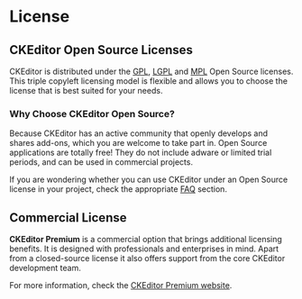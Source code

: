 # License

## CKEditor Open Source Licenses

CKEditor is distributed under the [GPL](http://www.gnu.org/licenses/gpl.html), [LGPL](http://www.gnu.org/licenses/lgpl.html) and [MPL](http://www.mozilla.org/MPL/1.1/) Open Source licenses. This triple copyleft licensing model is flexible and allows you to choose the license that is best suited for your needs.

### Why Choose CKEditor Open Source?

Because CKEditor has an active community that openly develops and shares add-ons, which you are welcome to take part in. Open Source applications are totally free! They do not include adware or limited trial periods, and can be used in commercial projects.

If you are wondering whether you can use CKEditor under an Open Source license in your project, check the appropriate [FAQ](http://ckeditor.com/support/faq/open%20source) section.

## Commercial License

**CKEditor Premium** is a commercial option that brings additional licensing benefits. It is designed with professionals and enterprises in mind. Apart from a closed-source license it also offers support from the core CKEditor development team.

For more information, check the [CKEditor Premium website](http://cksource.com/ckeditor).